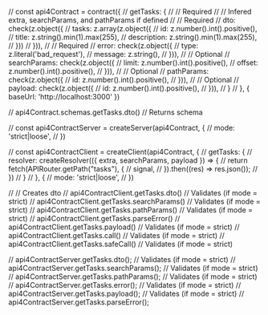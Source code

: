 // const api4Contract = contract({
// getTasks: {
// // Required
// // Infered extra, searchParams, and pathParams if defined
// // Required
// dto: check(z.object({
// tasks: z.array(z.object({
// id: z.number().int().positive(),
// title: z.string().min(1).max(255),
// description: z.string().min(1).max(255),
// }))
// })),
// // Required
// error: check(z.object({
// type: z.literal('bad_request'),
// message: z.string(),
// })),
// // Optional
// searchParams: check(z.object({
// limit: z.number().int().positive(),
// offset: z.number().int().positive(),
// })),
// // Optional
// pathParams: check(z.object({
// id: z.number().int().positive(),
// })),
// // Optional
// payload: check(z.object({
// id: z.number().int().positive(),
// })),
// }
// }, { baseUrl: 'http://localhost:3000' })

// api4Contract.schemas.getTasks.dto() // Returns schema

// const api4ContractServer = createServer(api4Contract, {
// mode: 'strict|loose',
// })

// const api4ContractClient = createClient(api4Contract, {
// getTasks: {
// resolver: createResolver<Extra>(({ extra, searchParams, payload }) => {
// return fetch(APIRouter.getPath("tasks"), {
// signal,
// }).then((res) => res.json());
// })
// }
// }, {
// mode: 'strict|loose',
// })

// // Creates dto
// api4ContractClient.getTasks.dto() // Validates (if mode = strict)
// api4ContractClient.getTasks.searchParams() // Validates (if mode = strict)
// api4ContractClient.getTasks.pathParams() // Validates (if mode = strict)
// api4ContractClient.getTasks.parseError()
// api4ContractClient.getTasks.payload() // Validates (if mode = strict)
// api4ContractClient.getTasks.call() // Validates (if mode = strict)
// api4ContractClient.getTasks.safeCall() // Validates (if mode = strict)

// api4ContractServer.getTasks.dto(); // Validates (if mode = strict)
// api4ContractServer.getTasks.searchParams(); // Validates (if mode = strict)  
// api4ContractServer.getTasks.pathParams(); // Validates (if mode = strict)
// api4ContractServer.getTasks.error(); // Validates (if mode = strict)
// api4ContractServer.getTasks.payload(); // Validates (if mode = strict)
// api4ContractServer.getTasks.parseError();
